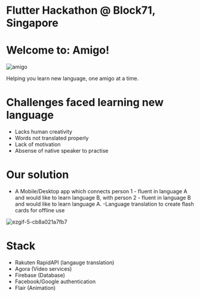 # Flutter Hackathon @ Block71, Singapore


# Welcome to: Amigo!
![amigo](https://user-images.githubusercontent.com/51255469/58746816-5a361c80-8495-11e9-91c1-43e7cf7144cb.JPG)

Helping you learn new language, one amigo at a time.

# Challenges faced learning new language
- Lacks human creativity
- Words not translated properly
- Lack of motivation
- Absense of native speaker to practise


# Our solution
- A Mobile/Desktop app which connects person 1 - fluent in language A and would like to learn language B, with person 2 - fluent in language B and would like to learn language A.
-Language translation to create flash cards for offline use

![ezgif-5-cb8a021a7fb7](https://user-images.githubusercontent.com/51255469/58746855-d3ce0a80-8495-11e9-8884-eff04d9c5116.gif)


# Stack
- Rakuten RapidAPI (langauge translation)
- Agora (Video services)
- Firebase (Database)
- Facebook/Google authentication
- Flair (Animation)
